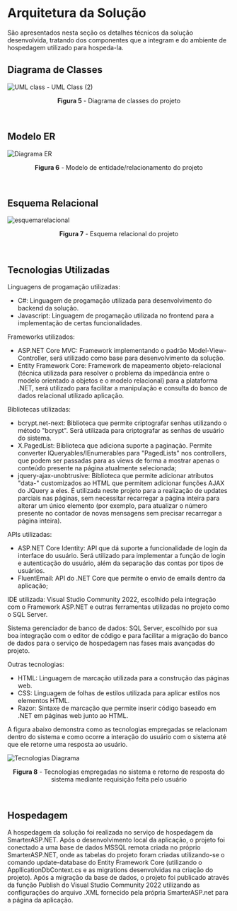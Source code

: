 # Arquitetura da Solução

São apresentados nesta seção os detalhes técnicos da solução desenvolvida, tratando dos componentes que a integram e do ambiente de hospedagem utilizado para hospeda-la.

## Diagrama de Classes
![UML class - UML Class (2)](https://user-images.githubusercontent.com/74699119/173211970-b360a122-3f17-4c96-b575-6916f1df7b95.png)
<p align="center"><b>Figura 5</b> - Diagrama de classes do projeto</p>
<br>


## Modelo ER
![Diagrama ER](https://user-images.githubusercontent.com/74699119/173245055-31367e49-f522-4d0f-9c22-76f8630e896f.png)
<p align="center"><b>Figura 6</b> - Modelo de entidade/relacionamento do projeto</p>
<br>

## Esquema Relacional
![esquemarelacional](https://user-images.githubusercontent.com/74699119/173245456-d1c517cd-8036-4cb2-a003-c0867604bb96.png)
<p align="center"><b>Figura 7</b> - Esquema relacional do projeto</p>
<br>

## Tecnologias Utilizadas

Linguagens de progamação utilizadas:
- C#: Linguagem de progamação utilizada para desenvolvimento do backend da solução.
- Javascript: Linguagem de progamação utilizada no frontend para a implementação de certas funcionalidades.

Frameworks utilizados:
- ASP.NET Core MVC: Framework implementando o padrão Model-View-Controller, será utilizado como base para desenvolvimento da solução.
- Entity Framework Core: Framework de mapeamento objeto-relacional (técnica utilizada para resolver o problema da impedância entre o modelo orientado a objetos e o modelo relacional) para a plataforma .NET, será utilizado para facilitar a manipulação e consulta do banco de dados relacional utilizado aplicação.

Bibliotecas utilizadas:
- bcrypt.net-next: Biblioteca que permite criptografar senhas utilizando o método "bcrypt". Será utilizada para criptografar as senhas de usuário do sistema.
- X.PagedList: Biblioteca que adiciona suporte a paginação. Permite converter IQueryables/IEnumerables para "PagedLists" nos controllers, que podem ser passadas para as views de forma a mostrar apenas o conteúdo presente na página atualmente selecionada;
- jquery-ajax-unobtrusive: Biblioteca que permite adicionar atributos "data-" customizados ao HTML que permitem adicionar funções AJAX do JQuery a eles. É utilizada neste projeto para a realização de updates parciais nas páginas, sem necessitar recarregar a página inteira para alterar um único elemento (por exemplo, para atualizar o número presente no contador de novas mensagens sem precisar recarregar a página inteira).

APIs utilizadas:
- ASP.NET Core Identity: API que dá suporte a funcionalidade de login da interface do usuário. Será utilizado para implementar a função de login e autenticação do usuário, além da separação das contas por tipos de usuários.
- FluentEmail: API do .NET Core que permite o envio de emails dentro da aplicação;

IDE utilizada: Visual Studio Community 2022, escolhido pela integração com o Framework ASP.NET e outras ferramentas utilizadas no projeto como o SQL Server.

Sistema gerenciador de banco de dados: SQL Server, escolhido por sua boa integração com o editor de código e para facilitar a migração do banco de dados para o serviço de hospedagem nas fases mais avançadas do projeto.

Outras tecnologias:
- HTML: Linguagem de marcação utilizada para a construção das páginas web.
- CSS: Linguagem de folhas de estilos utilizada para aplicar estilos nos elementos HTML.
- Razor: Sintaxe de marcação que permite inserir código baseado em .NET em páginas web junto ao HTML.

A figura abaixo demonstra como as tecnologias empregadas se relacionam dentro do sistema e como ocorre a interação do usuário com o sistema até que ele retorne uma resposta ao usuário.

![Tecnologias Diagrama](https://user-images.githubusercontent.com/74699119/167978528-71abe26b-4789-4c34-b83b-36ee749b3ed8.png)
<p align="center"><b>Figura 8</b> - Tecnologias empregadas no sistema e retorno de resposta do sistema mediante requisição feita pelo usuário</p>
<br>

## Hospedagem

A hospedagem da solução foi realizada no serviço de hospedagem da SmarterASP.NET. Após o desenvolvimento local da aplicação, o projeto foi conectado a uma base de dados MSSQL remota criada no próprio SmarterASP.NET, onde as tabelas do projeto foram criadas utilizando-se o comando update-database do Entity Framework Core (utilizando o AppllicationDbContext.cs e as migrations desenvolvidas na criação do projeto). Após a migração da base de dados, o projeto foi publicado através da função Publish do Visual Studio Community 2022 utilizando as configurações do arquivo .XML fornecido pela própria SmarterASP.net para a página da aplicação.
